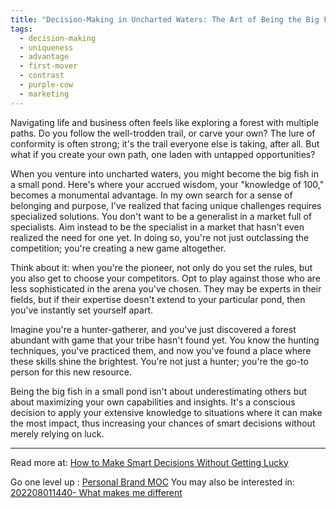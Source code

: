 ```yaml
---
title: "Decision-Making in Uncharted Waters: The Art of Being the Big Fish"
tags:
  - decision-making
  - uniqueness
  - advantage
  - first-mover
  - contrast
  - purple-cow
  - marketing
---
```


Navigating life and business often feels like exploring a forest with multiple paths. Do you follow the well-trodden trail, or carve your own? The lure of conformity is often strong; it's the trail everyone else is taking, after all. But what if you create your own path, one laden with untapped opportunities?

When you venture into uncharted waters, you might become the big fish in a small pond. Here's where your accrued wisdom, your "knowledge of 100," becomes a monumental advantage. In my own search for a sense of belonging and purpose, I've realized that facing unique challenges requires specialized solutions. You don't want to be a generalist in a market full of specialists. Aim instead to be the specialist in a market that hasn't even realized the need for one yet. In doing so, you're not just outclassing the competition; you're creating a new game altogether.

Think about it: when you're the pioneer, not only do you set the rules, but you also get to choose your competitors. Opt to play against those who are less sophisticated in the arena you've chosen. They may be experts in their fields, but if their expertise doesn't extend to your particular pond, then you've instantly set yourself apart.

Imagine you're a hunter-gatherer, and you've just discovered a forest abundant with game that your tribe hasn't found yet. You know the hunting techniques, you've practiced them, and now you've found a place where these skills shine the brightest. You're not just a hunter; you're the go-to person for this new resource.

Being the big fish in a small pond isn't about underestimating others but about maximizing your own capabilities and insights. It's a conscious decision to apply your extensive knowledge to situations where it can make the most impact, thus increasing your chances of smart decisions without merely relying on luck.

----

Read more at: [How to Make Smart Decisions Without Getting Lucky](https://fs.blog/smart-decisions/)

Go one level up : [Personal Brand MOC](Maps/Personal%20Brand%20MOC.md)
You may also be interested in: [202208011440- What makes me different](Notes/202208011440-%20What%20makes%20me%20different.md)